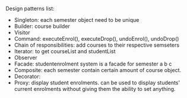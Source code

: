 Design patterns list:
- Singleton: each semester object need to be unique
- Builder: course builder
- Visitor
- Command: executeEnrol(), executeDrop(), undoEnrol(), undoDrop()
- Chain of responsibilities: add courses to their respective semseters
- Iterator: to get courseList and studentList
- Observer
- Facade: studentenrolment system is a facade for semester a b c
- Composite: each semester contain certain amount of course object.
- Decorator:
- Proxy: display student enrolments. can be used to display
students' current enrolments without giving them the ability to set
anything.
